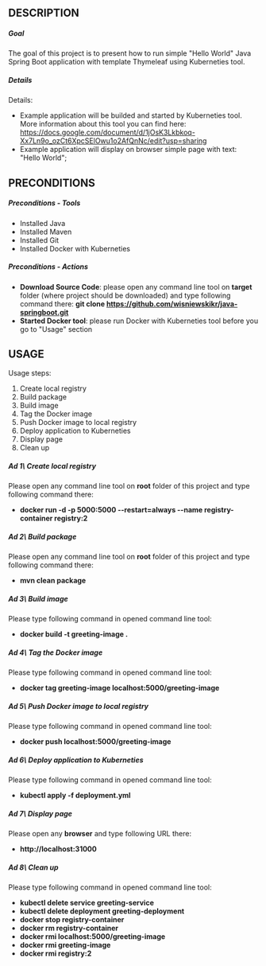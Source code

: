 DESCRIPTION
-----------

##### Goal
The goal of this project is to present how to run simple "Hello World" Java Spring Boot application with template Thymeleaf using Kuberneties tool.

##### Details
Details:
* Example application will be builded and started by Kuberneties tool. More information about this tool you can find here: https://docs.google.com/document/d/1jOsK3Lkbkoq-Xx7Ln9o_ozCt6XpcSElOwu1o2AfQnNc/edit?usp=sharing
* Example application will display on browser simple page with text: "Hello World";


PRECONDITIONS
-------------

##### Preconditions - Tools
* Installed Java
* Installed Maven
* Installed Git
* Installed Docker with Kuberneties

##### Preconditions - Actions
* **Download Source Code**: please open any command line tool on **target** folder (where project should be downloaded) and type following command there: **git clone https://github.com/wisniewskikr/java-springboot.git**
* **Started Docker tool**: please run Docker with Kuberneties tool before you go to "Usage" section


USAGE
-----

Usage steps:

1. Create local registry
2. Build package
3. Build image
4. Tag the Docker image
5. Push Docker image to local registry
6. Deploy application to Kuberneties
7. Display page
8. Clean up

##### Ad 1\ Create local registry

Please open any command line tool on **root** folder of this project and type following command there:
* **docker run -d -p 5000:5000 --restart=always --name registry-container registry:2**

##### Ad 2\ Build package

Please open any command line tool on **root** folder of this project and type following command there:
* **mvn clean package**

##### Ad 3\ Build image

Please type following command in opened command line tool:
* **docker build -t greeting-image .**

##### Ad 4\ Tag the Docker image

Please type following command in opened command line tool:
* **docker tag greeting-image localhost:5000/greeting-image**

##### Ad 5\ Push Docker image to local registry

Please type following command in opened command line tool:
* **docker push localhost:5000/greeting-image**

##### Ad 6\ Deploy application to Kuberneties

Please type following command in opened command line tool:
* **kubectl apply -f deployment.yml**

##### Ad 7\ Display page

Please open any **browser** and type following URL there:
* **http://localhost:31000**

##### Ad 8\ Clean up

Please type following command in opened command line tool:
* **kubectl delete service greeting-service**
* **kubectl delete deployment greeting-deployment**
* **docker stop registry-container**
* **docker rm registry-container**
* **docker rmi localhost:5000/greeting-image**
* **docker rmi greeting-image**
* **docker rmi registry:2**
